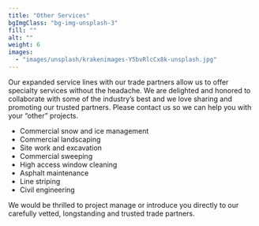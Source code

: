 ```yaml
---
title: "Other Services"
bgImgClass: "bg-img-unsplash-3"
fill: ""
alt: ""
weight: 6
images:
  - "images/unsplash/krakenimages-Y5bvRlcCx8k-unsplash.jpg"
---
```


Our expanded service lines with our trade partners allow us to offer specialty services without the headache. We are delighted and honored to collaborate with some of the industry’s best and we love sharing and promoting our trusted partners. Please contact us so we can help you with your “other” projects.

- Commercial snow and ice management
- Commercial landscaping
- Site work and excavation
- Commercial sweeping
- High access window cleaning
- Asphalt maintenance
- Line striping
- Civil engineering

We would be thrilled to project manage or introduce you directly to our carefully vetted, longstanding and trusted trade partners.
